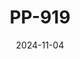 ---
title: PP-919
date: 2024-11-04

weapon: 
-
    primary: Max Level
    item: Level 37
-
    primary: Military Camo's
    item: 2000 Critical Kills 
-
    primary: Special Camo 1
    item: 300 kills with Cryo Freeze equipped
-
    primary: Special Camo 2
    item: 10 kills without reloading 15 times
-
    primary: Gold Camo
    item: 10 kills rapidly 15 times
-
    primary: Terminus Location
    item: Sea Tower

tags: weaponBuild
---